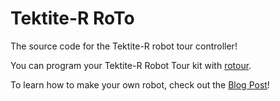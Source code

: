 # Tektite-R RoTo
The source code for the Tektite-R robot tour controller!

You can program your Tektite-R Robot Tour kit with [rotour](https://github.com/TektiteBiz/rotour).

To learn how to make your own robot, check out the [Blog Post](https://medium.com/@vikramaditya.nishant/how-to-make-science-olympiad-robot-tour-2024-2025-330ceeaccec8)!